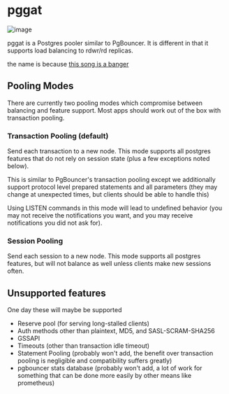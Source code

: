 

# pggat

![image](https://github.com/user-attachments/assets/a4e7881f-fc5a-4349-b141-3148aff0f09f)

pggat is a Postgres pooler similar to PgBouncer. It is different in that it supports load balancing to rdwr/rd replicas.

the name is because [this song is a banger](https://www.youtube.com/watch?v=-DqCc2DJ0sg)




## Pooling Modes
There are currently two pooling modes which compromise between balancing and feature support. Most apps should work out of the box with transaction pooling.

### Transaction Pooling (default)
Send each transaction to a new node. This mode supports all postgres features that do not rely on session state (plus a few exceptions noted below).

This is similar to PgBouncer's transaction pooling except we additionally support protocol level prepared statements and all parameters (they may change at unexpected times, but clients should be able to handle this)

Using LISTEN commands in this mode will lead to undefined behavior (you may not receive the notifications you want, and you may receive notifications you did not ask for).

### Session Pooling
Send each session to a new node. This mode supports all postgres features, but will not balance as well unless clients make new sessions often.

## Unsupported features
One day these will maybe be supported
- Reserve pool (for serving long-stalled clients)
- Auth methods other than plaintext, MD5, and SASL-SCRAM-SHA256
- GSSAPI
- Timeouts (other than transaction idle timeout)
- Statement Pooling (probably won't add, the benefit over transaction pooling is negligible and compatibility suffers greatly)
- pgbouncer stats database (probably won't add, a lot of work for something that can be done more easily by other means like prometheus)
